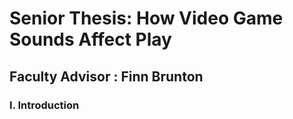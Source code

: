 # Senior Thesis: How Video Game Sounds Affect Play
## Faculty Advisor : Finn Brunton

### I. Introduction

